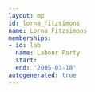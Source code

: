 ```yaml
---
layout: mp
id: lorna_fitzsimons
name: Lorna Fitzsimons
memberships:
- id: lab
  name: Labour Party
  start: 
  end: '2005-03-18'
autogenerated: true
---
```

